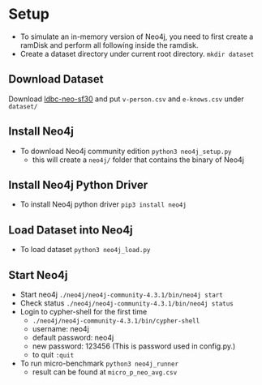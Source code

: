 # Setup
- To simulate an in-memory version of Neo4j, you need to first create a ramDisk and perform all following inside the ramdisk.
- Create a dataset directory under current root directory. `mkdir dataset`

## Download Dataset
Download [ldbc-neo-sf30](https://drive.google.com/drive/folders/1JkKFFqUKOuL06fIe-YVsxvkrPtIQAsAa?usp=sharing) and put `v-person.csv` and `e-knows.csv` under `dataset/`

## Install Neo4j
- To download Neo4j community edition `python3 neo4j_setup.py`
  - this will create a `neo4j/` folder that contains the binary of Neo4j 

## Install Neo4j Python Driver
- To install Neo4j python driver `pip3 install neo4j`

## Load Dataset into Neo4j
- To load dataset `python3 neo4j_load.py`

## Start Neo4j
- Start neo4j `./neo4j/neo4j-community-4.3.1/bin/neo4j start`
- Check status `./neo4j/neo4j-community-4.3.1/bin/neo4j status`
- Login to cypher-shell for the first time
  - `./neo4j/neo4j-community-4.3.1/bin/cypher-shell`
  - username: neo4j
  - default password: neo4j
  - new password: 123456 (This is password used in config.py.)
  - to quit `:quit`
- To run micro-benchmark `python3 neo4j_runner`
  - result can be found at `micro_p_neo_avg.csv`